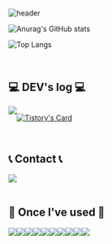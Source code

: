 # 
![header](https://capsule-render.vercel.app/api?type=waving&color=timeGradient&text=Welcome%20to%20Nayeong's%20GitHub%20👋&animation=twinkling&fontSize=35&fontAlignY=40&fontAlign=70&height=250)


![Anurag's GitHub stats](https://github-readme-stats.vercel.app/api?username=khb3254&show_icons=true&theme=solarized-dark)


![Top Langs](https://github-readme-stats.vercel.app/api/top-langs/?username=6810779s&layout=compact&theme=tokyonight)


<br>

## 💻 DEV's log 💻
<div style="display:flex; flex-direction:row;">
    <a href="https://kkangna.tistory.com">
        <img src="https://img.shields.io/badge/Tistory-000000?style=for-the-badge&logo=Tistory&logoColor=white"> 
    </a>
      
[![Tistory's Card](https://github-readme-tistory-card.vercel.app/api?name=easyhomputer&theme=default)](https://kkangna.tistory.com)
</div><br>




## 📞 Contact 📞
<div style="display:flex; flex-direction:row;">
    <a href="mailto:khb3254@naver.com">
        <img src="https://img.shields.io/badge/Gmail-EA4335?style=for-the-badge&logo=Gmail&logoColor=white"> 
    </a>
</div><br>


## 🔨 Once I've used 🔨
<div style="display:flex; flex-direction:row;">
    <img src="https://img.shields.io/badge/python-3776AB?style=for-the-badge&logo=python&logoColor=white"> 
    <img src="https://img.shields.io/badge/javascript-F7DF1E?style=for-the-badge&logo=javascript&logoColor=white">
    <img src="https://img.shields.io/badge/mysql-4479A1?style=for-the-badge&logo=mysql&logoColor=white"> 
    <img src="https://img.shields.io/badge/bootstrap-7952B3?style=for-the-badge&logo=bootstrap&logoColor=white"> 
    <img src="https://img.shields.io/badge/html5-E34F26?style=for-the-badge&logo=html5&logoColor=white">
    <br>
    <img src="https://img.shields.io/badge/css-1572B6?style=for-the-badge&logo=css3&logoColor=white">
    <img src="https://img.shields.io/badge/tableau-E97627?style=for-the-badge&logo=tableau&logoColor=white">
    <img src="https://img.shields.io/badge/jupyter-F37626?style=for-the-badge&logo=jupyter&logoColor=white">
    <img src="https://img.shields.io/badge/docker-2496ED?style=for-the-badge&logo=docker&logoColor=white">
    <img src="https://img.shields.io/badge/keras-D00000?style=for-the-badge&logo=keras&logoColor=white">
</div><br>

